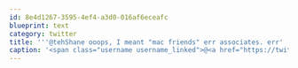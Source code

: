 ```yaml
---
id: 8e4d1267-3595-4ef4-a3d0-016af6eceafc
blueprint: text
category: twitter
title: '''@tehShane ooops, I meant "mac friends" err associates. err'
caption: '<span class="username username_linked">@<a href="https://twitter.com/tehShane" title="Shane Lawrence">tehShane</a></span> ooops, I meant "mac friends" err associates. err'
---
```

